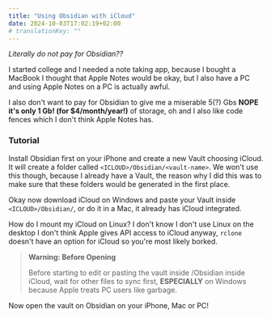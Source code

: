 ```yaml
---
title: "Using Obsidian with iCloud"
date: 2024-10-03T17:02:19+02:00
# translationKey: ""
---
```


*Literally do not pay for Obsidian??*

I started college and I needed a note taking app, because I bought a MacBook I thought that Apple Notes would be okay, but I also have a PC and using Apple Notes on a PC is actually awful.

I also don't want to pay for Obsidian to give me a miserable 5(?) Gbs **NOPE it's only 1 Gb! (for $4/month/year!)** of storage, oh and I also like code fences which I don't think Apple Notes has.

### Tutorial

Install Obsidian first on your iPhone and create a new Vault choosing iCloud. It will create a folder called `<ICLOUD>/Obsidian/<vault-name>`. We won't use this though, because I already have a Vault, the reason why I did this was to make sure that these folders would be generated in the first place.

Okay now download iCloud on Windows and paste your Vault inside `<ICLOUD>/Obsidian/`, or do it in a Mac, it already has iCloud integrated.

How do I mount my iCloud on Linux? I don't know I don't use Linux on the desktop I don't think Apple gives API access to iCloud anyway, `rclone` doesn't have an option for iCloud so you're most likely borked.

> **Warning: Before Opening**
>
>Before starting to edit or pasting the vault inside /Obsidian inside iCloud, wait for other files to sync first, **ESPECIALLY** on Windows because Apple treats PC users like garbage. 

Now open the vault on Obsidian on your iPhone, Mac or PC!
